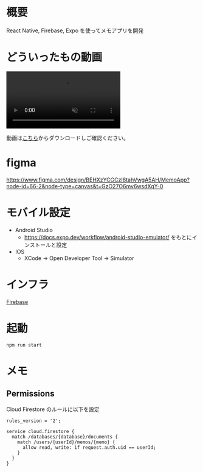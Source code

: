 # 概要

React Native, Firebase, Expo を使ってメモアプリを開発


# どういったもの動画

<div>
  <video controls src="https://github.com/hrk-m/MemoApp/blob/main/docs/video1.mp4" muted="false"></video>
</div>

動画は[こちら](https://github.com/hrk-m/MemoApp/blob/main/docs/video1.mp4)からダウンロードしご確認ください。


# figma

https://www.figma.com/design/BEHXzYCGCzI8tahVwgA5AH/MemoApp?node-id=66-2&node-type=canvas&t=GzO27O6mv6wsdXqY-0

# モバイル設定

- Android Studio
  - https://docs.expo.dev/workflow/android-studio-emulator/ をもとにインストールと設定
- IOS
  - XCode → Open Developer Tool → Simulator

# インフラ
[Firebase](https://console.firebase.google.com/project/memoapp-23cf7/overview?hl=ja)

# 起動
```
npm run start
```


# メモ

## Permissions

Cloud Firestore のルールに以下を設定
```
rules_version = '2';

service cloud.firestore {
  match /databases/{database}/documents {
    match /users/{userId}/memos/{memo} {
      allow read, write: if request.auth.uid == userId;
    }
  }
}
```
